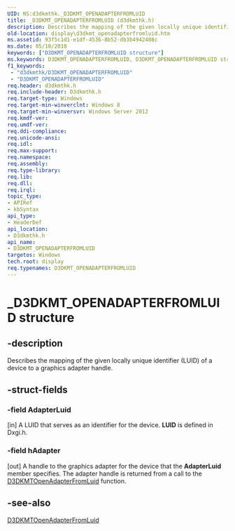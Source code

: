 ```yaml
---
UID: NS:d3dkmthk._D3DKMT_OPENADAPTERFROMLUID
title: _D3DKMT_OPENADAPTERFROMLUID (d3dkmthk.h)
description: Describes the mapping of the given locally unique identifier (LUID) of a device to a graphics adapter handle.
old-location: display\d3dkmt_openadapterfromluid.htm
ms.assetid: 93f5c1d1-e1df-4536-8b52-db3b4942488c
ms.date: 05/10/2018
keywords: ["D3DKMT_OPENADAPTERFROMLUID structure"]
ms.keywords: D3DKMT_OPENADAPTERFROMLUID, D3DKMT_OPENADAPTERFROMLUID structure [Display Devices], _D3DKMT_OPENADAPTERFROMLUID, d3dkmthk/D3DKMT_OPENADAPTERFROMLUID, display.d3dkmt_openadapterfromluid
f1_keywords:
 - "d3dkmthk/D3DKMT_OPENADAPTERFROMLUID"
 - "D3DKMT_OPENADAPTERFROMLUID"
req.header: d3dkmthk.h
req.include-header: D3dkmthk.h
req.target-type: Windows
req.target-min-winverclnt: Windows 8
req.target-min-winversvr: Windows Server 2012
req.kmdf-ver: 
req.umdf-ver: 
req.ddi-compliance: 
req.unicode-ansi: 
req.idl: 
req.max-support: 
req.namespace: 
req.assembly: 
req.type-library: 
req.lib: 
req.dll: 
req.irql: 
topic_type:
- APIRef
- kbSyntax
api_type:
- HeaderDef
api_location:
- D3dkmthk.h
api_name:
- D3DKMT_OPENADAPTERFROMLUID
targetos: Windows
tech.root: display
req.typenames: D3DKMT_OPENADAPTERFROMLUID
---
```


# _D3DKMT_OPENADAPTERFROMLUID structure


## -description


Describes the mapping of the given locally unique identifier (LUID) of a device to a graphics adapter handle.


## -struct-fields




### -field AdapterLuid

 [in] A LUID that serves as an identifier for the device. <b>LUID</b> is defined in Dxgi.h.


### -field hAdapter

[out] A handle to the graphics adapter for the device that the <b>AdapterLuid</b> member specifies. The adapter handle is returned from a call to the <a href="https://docs.microsoft.com/windows-hardware/drivers/ddi/d3dkmthk/nf-d3dkmthk-d3dkmtopenadapterfromluid">D3DKMTOpenAdapterFromLuid</a> function.


## -see-also




<a href="https://docs.microsoft.com/windows-hardware/drivers/ddi/d3dkmthk/nf-d3dkmthk-d3dkmtopenadapterfromluid">D3DKMTOpenAdapterFromLuid</a>
 

 

